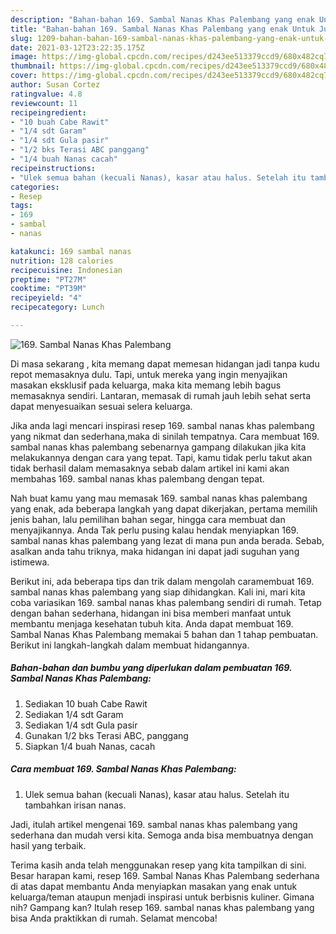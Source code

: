 ```yaml
---
description: "Bahan-bahan 169. Sambal Nanas Khas Palembang yang enak Untuk Jualan"
title: "Bahan-bahan 169. Sambal Nanas Khas Palembang yang enak Untuk Jualan"
slug: 1209-bahan-bahan-169-sambal-nanas-khas-palembang-yang-enak-untuk-jualan
date: 2021-03-12T23:22:35.175Z
image: https://img-global.cpcdn.com/recipes/d243ee513379ccd9/680x482cq70/169-sambal-nanas-khas-palembang-foto-resep-utama.jpg
thumbnail: https://img-global.cpcdn.com/recipes/d243ee513379ccd9/680x482cq70/169-sambal-nanas-khas-palembang-foto-resep-utama.jpg
cover: https://img-global.cpcdn.com/recipes/d243ee513379ccd9/680x482cq70/169-sambal-nanas-khas-palembang-foto-resep-utama.jpg
author: Susan Cortez
ratingvalue: 4.8
reviewcount: 11
recipeingredient:
- "10 buah Cabe Rawit"
- "1/4 sdt Garam"
- "1/4 sdt Gula pasir"
- "1/2 bks Terasi ABC panggang"
- "1/4 buah Nanas cacah"
recipeinstructions:
- "Ulek semua bahan (kecuali Nanas), kasar atau halus. Setelah itu tambahkan irisan nanas."
categories:
- Resep
tags:
- 169
- sambal
- nanas

katakunci: 169 sambal nanas 
nutrition: 128 calories
recipecuisine: Indonesian
preptime: "PT27M"
cooktime: "PT39M"
recipeyield: "4"
recipecategory: Lunch

---
```



![169. Sambal Nanas Khas Palembang](https://img-global.cpcdn.com/recipes/d243ee513379ccd9/680x482cq70/169-sambal-nanas-khas-palembang-foto-resep-utama.jpg)

Di masa  sekarang , kita memang dapat memesan hidangan jadi tanpa kudu repot memasaknya dulu. Tapi, untuk mereka yang ingin menyajikan masakan eksklusif pada keluarga, maka kita memang lebih bagus memasaknya sendiri. Lantaran, memasak di rumah jauh lebih sehat serta dapat menyesuaikan sesuai selera keluarga.

Jika anda lagi mencari inspirasi resep 169. sambal nanas khas palembang yang nikmat dan sederhana,maka di sinilah tempatnya. Cara membuat 169. sambal nanas khas palembang  sebenarnya gampang dilakukan jika kita melakukannya dengan cara yang tepat. Tapi, kamu tidak perlu takut akan tidak berhasil dalam memasaknya 
sebab dalam artikel ini kami akan membahas 169. sambal nanas khas palembang dengan tepat.  



Nah buat kamu yang mau memasak 169. sambal nanas khas palembang yang enak, ada beberapa langkah yang dapat dikerjakan, pertama memilih jenis bahan, lalu pemilihan bahan segar, hingga cara membuat dan menyajikannya. Anda Tak perlu pusing kalau hendak menyiapkan 169. sambal nanas khas palembang yang lezat di mana pun anda berada. Sebab, asalkan anda  tahu triknya, maka hidangan ini dapat jadi suguhan yang istimewa.

Berikut ini, ada beberapa tips dan trik dalam mengolah caramembuat 169. sambal nanas khas palembang yang siap dihidangkan. Kali ini, mari kita coba variasikan 169. sambal nanas khas palembang sendiri di rumah. Tetap dengan bahan sederhana, hidangan ini bisa memberi manfaat untuk membantu menjaga kesehatan tubuh kita. Anda dapat membuat 169. Sambal Nanas Khas Palembang memakai 5 bahan dan 1 tahap pembuatan. Berikut ini langkah-langkah dalam membuat hidangannya.

<!--inarticleads1-->

##### Bahan-bahan dan bumbu yang diperlukan dalam pembuatan 169. Sambal Nanas Khas Palembang:

1. Sediakan 10 buah Cabe Rawit
1. Sediakan 1/4 sdt Garam
1. Sediakan 1/4 sdt Gula pasir
1. Gunakan 1/2 bks Terasi ABC, panggang
1. Siapkan 1/4 buah Nanas, cacah




<!--inarticleads2-->

##### Cara membuat 169. Sambal Nanas Khas Palembang:

1. Ulek semua bahan (kecuali Nanas), kasar atau halus. Setelah itu tambahkan irisan nanas.




Jadi, itulah artikel mengenai  169. sambal nanas khas palembang  yang sederhana dan mudah versi kita. Semoga anda bisa membuatnya dengan hasil yang terbaik. 

Terima kasih anda telah menggunakan resep yang kita tampilkan di sini. Besar harapan kami, resep  169. Sambal Nanas Khas Palembang sederhana di atas dapat membantu Anda menyiapkan masakan yang enak untuk keluarga/teman ataupun menjadi inspirasi untuk berbisnis kuliner. Gimana nih? Gampang kan? Itulah resep 169. sambal nanas khas palembang yang bisa Anda praktikkan di rumah. Selamat mencoba!

